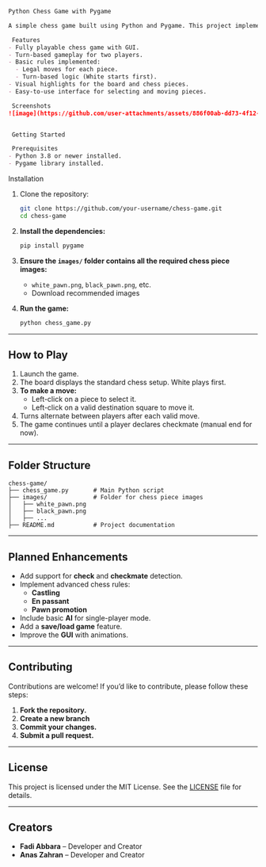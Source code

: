 ```markdown
Python Chess Game with Pygame

A simple chess game built using Python and Pygame. This project implements the core functionality of chess, including piece movements and turn-based gameplay, with a graphical user interface (GUI).

 Features
- Fully playable chess game with GUI.
- Turn-based gameplay for two players.
- Basic rules implemented:
  - Legal moves for each piece.
  - Turn-based logic (White starts first).
- Visual highlights for the board and chess pieces.
- Easy-to-use interface for selecting and moving pieces.

 Screenshots
![image](https://github.com/user-attachments/assets/886f00ab-dd73-4f12-bf93-e9d080adeec1)


 Getting Started

 Prerequisites
- Python 3.8 or newer installed.
- Pygame library installed.
```
 Installation
1. Clone the repository:
   ```bash
   git clone https://github.com/your-username/chess-game.git
   cd chess-game
   ```

2. **Install the dependencies:**
   ```bash
   pip install pygame
   ```

3. **Ensure the `images/` folder contains all the required chess piece images:**
   - `white_pawn.png`, `black_pawn.png`, etc.
   - Download recommended images

4. **Run the game:**
   ```bash
   python chess_game.py
   ```

---

## How to Play
1. Launch the game.
2. The board displays the standard chess setup. White plays first.
3. **To make a move:**
   - Left-click on a piece to select it.
   - Left-click on a valid destination square to move it.
4. Turns alternate between players after each valid move.
5. The game continues until a player declares checkmate (manual end for now).

---

## Folder Structure
```
chess-game/
├── chess_game.py       # Main Python script
├── images/             # Folder for chess piece images
│   ├── white_pawn.png
│   ├── black_pawn.png
│   ├── ...
├── README.md           # Project documentation
```

---

## Planned Enhancements
- Add support for **check** and **checkmate** detection.
- Implement advanced chess rules:
  - **Castling**
  - **En passant**
  - **Pawn promotion**
- Include basic **AI** for single-player mode.
- Add a **save/load game** feature.
- Improve the **GUI** with animations.

---

## Contributing
Contributions are welcome! If you’d like to contribute, please follow these steps:
1. **Fork the repository.**
2. **Create a new branch**
3. **Commit your changes.**
4. **Submit a pull request.**

---

## License
This project is licensed under the MIT License. See the [LICENSE](LICENSE) file for details.

---

## Creators
- **Fadi Abbara** – Developer and Creator
- **Anas Zahran** – Developer and Creator
